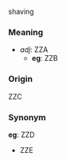 shaving
### Meaning
+ _adj_: ZZA
    + __eg__: ZZB

### Origin

ZZC

### Synonym

__eg__: ZZD

+ ZZE



